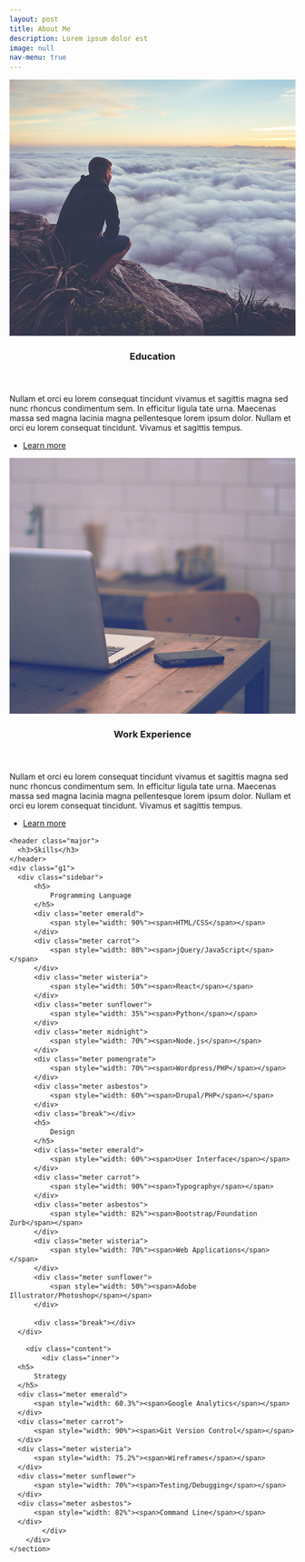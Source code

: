 ```yaml
---
layout: post
title: About Me
description: Lorem ipsum dolor est
image: null
nav-menu: true
---
```


<!-- Main -->
<div id="main">

<section id="one" class="spotlights">
	<section>
		<a href="generic.html" class="image">
			<img src="assets/images/pic08.jpg" alt="" data-position="center center">
		</a>
		<div class="content">
			<div class="inner">
				<header class="major">
					<h3>Education</h3>
				</header>
				<p>Nullam et orci eu lorem consequat tincidunt vivamus et sagittis magna sed nunc rhoncus condimentum sem. In efficitur ligula tate urna. Maecenas massa sed magna lacinia magna pellentesque lorem ipsum dolor. Nullam et orci eu lorem consequat tincidunt. Vivamus et sagittis tempus.</p>
				<ul class="actions">
					<li><a href="generic.html" class="button">Learn more</a></li>
				</ul>
			</div>
		</div>
	</section>
	<section>
		<a href="generic.html" class="image">
			<img src="assets/images/pic09.jpg" alt="" data-position="top center">
		</a>
		<div class="content">
			<div class="inner">
				<header class="major">
					<h3>Work Experience</h3>
				</header>
				<p>Nullam et orci eu lorem consequat tincidunt vivamus et sagittis magna sed nunc rhoncus condimentum sem. In efficitur ligula tate urna. Maecenas massa sed magna lacinia magna pellentesque lorem ipsum dolor. Nullam et orci eu lorem consequat tincidunt. Vivamus et sagittis tempus.</p>
				<ul class="actions">
					<li><a href="generic.html" class="button">Learn more</a></li>
				</ul>
			</div>
		</div>
	</section>
	<section>
  <div class="content">
    <div class="inner">

    <header class="major">
      <h3>Skills</h3>
    </header>
    <div class="g1">
      <div class="sidebar">
          <h5>
              Programming Language
          </h5>
          <div class="meter emerald">
              <span style="width: 90%"><span>HTML/CSS</span></span>
          </div>
          <div class="meter carrot">
              <span style="width: 80%"><span>jQuery/JavaScript</span></span>
          </div>
          <div class="meter wisteria">
              <span style="width: 50%"><span>React</span></span>
          </div>
          <div class="meter sunflower">
              <span style="width: 35%"><span>Python</span></span>
          </div>
          <div class="meter midnight">
              <span style="width: 70%"><span>Node.js</span></span>
          </div>
          <div class="meter pomengrate">
              <span style="width: 70%"><span>Wordpress/PHP</span></span>
          </div>
          <div class="meter asbestos">
              <span style="width: 60%"><span>Drupal/PHP</span></span>
          </div>
          <div class="break"></div>
          <h5>
              Design
          </h5>
          <div class="meter emerald">
              <span style="width: 60%"><span>User Interface</span></span>
          </div>
          <div class="meter carrot">
              <span style="width: 90%"><span>Typography</span></span>
          </div>
          <div class="meter asbestos">
              <span style="width: 82%"><span>Bootstrap/Foundation Zurb</span></span>
          </div>
          <div class="meter wisteria">
              <span style="width: 70%"><span>Web Applications</span></span>
          </div>
          <div class="meter sunflower">
              <span style="width: 50%"><span>Adobe Illustrator/Photoshop</span></span>
          </div>

          <div class="break"></div>
      </div>
  </div>
</div>
</div>

		<div class="content">
			<div class="inner">
      <h5>
          Strategy
      </h5>
      <div class="meter emerald">
          <span style="width: 60.3%"><span>Google Analytics</span></span>
      </div>
      <div class="meter carrot">
          <span style="width: 90%"><span>Git Version Control</span></span>
      </div>
      <div class="meter wisteria">
          <span style="width: 75.2%"><span>Wireframes</span></span>
      </div>
      <div class="meter sunflower">
          <span style="width: 70%"><span>Testing/Debugging</span></span>
      </div>
      <div class="meter asbestos">
          <span style="width: 82%"><span>Command Line</span></span>
      </div>
			</div>
		</div>
	</section>
</section>


</div>
